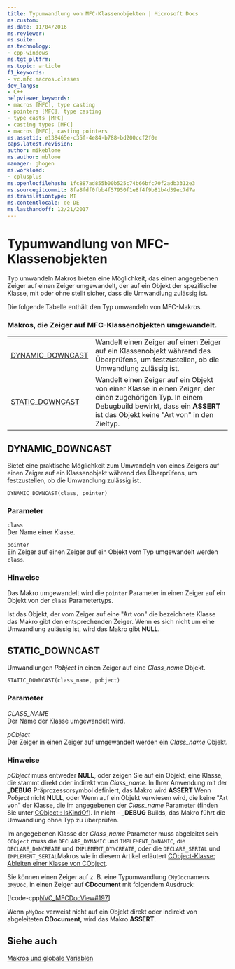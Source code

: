 ```yaml
---
title: Typumwandlung von MFC-Klassenobjekten | Microsoft Docs
ms.custom: 
ms.date: 11/04/2016
ms.reviewer: 
ms.suite: 
ms.technology:
- cpp-windows
ms.tgt_pltfrm: 
ms.topic: article
f1_keywords:
- vc.mfc.macros.classes
dev_langs:
- C++
helpviewer_keywords:
- macros [MFC], type casting
- pointers [MFC], type casting
- type casts [MFC]
- casting types [MFC]
- macros [MFC], casting pointers
ms.assetid: e138465e-c35f-4e84-b788-bd200ccf2f0e
caps.latest.revision: 
author: mikeblome
ms.author: mblome
manager: ghogen
ms.workload:
- cplusplus
ms.openlocfilehash: 1fc887ad855b00b525c74b66bfc70f2adb3312e3
ms.sourcegitcommit: 8fa8fdf0fbb4f57950f1e8f4f9b81b4d39ec7d7a
ms.translationtype: MT
ms.contentlocale: de-DE
ms.lasthandoff: 12/21/2017
---
```

# <a name="type-casting-of-mfc-class-objects"></a>Typumwandlung von MFC-Klassenobjekten
Typ umwandeln Makros bieten eine Möglichkeit, das einen angegebenen Zeiger auf einen Zeiger umgewandelt, der auf ein Objekt der spezifische Klasse, mit oder ohne stellt sicher, dass die Umwandlung zulässig ist.  
  
 Die folgende Tabelle enthält den Typ umwandeln von MFC-Makros.  
  
### <a name="macros-that-cast-pointers-to-mfc-class-objects"></a>Makros, die Zeiger auf MFC-Klassenobjekten umgewandelt.  
  
|||  
|-|-|  
|[DYNAMIC_DOWNCAST](#dynamic_downcast)|Wandelt einen Zeiger auf einen Zeiger auf ein Klassenobjekt während des Überprüfens, um festzustellen, ob die Umwandlung zulässig ist.|  
|[STATIC_DOWNCAST](#static_downcast)|Wandelt einen Zeiger auf ein Objekt von einer Klasse in einen Zeiger, der einen zugehörigen Typ. In einem Debugbuild bewirkt, dass ein **ASSERT** ist das Objekt keine "Art von" in den Zieltyp.|  
  
##  <a name="dynamic_downcast"></a>DYNAMIC_DOWNCAST  
 Bietet eine praktische Möglichkeit zum Umwandeln von eines Zeigers auf einen Zeiger auf ein Klassenobjekt während des Überprüfens, um festzustellen, ob die Umwandlung zulässig ist.  
  
```   
DYNAMIC_DOWNCAST(class, pointer)  
```  
  
### <a name="parameters"></a>Parameter  
 `class`  
 Der Name einer Klasse.  
  
 `pointer`  
 Ein Zeiger auf einen Zeiger auf ein Objekt vom Typ umgewandelt werden `class`.  
  
### <a name="remarks"></a>Hinweise  
 Das Makro umgewandelt wird die `pointer` Parameter in einen Zeiger auf ein Objekt von der `class` Parametertyps.  
  
 Ist das Objekt, der vom Zeiger auf eine "Art von" die bezeichnete Klasse das Makro gibt den entsprechenden Zeiger. Wenn es sich nicht um eine Umwandlung zulässig ist, wird das Makro gibt **NULL**.  
  
##  <a name="static_downcast"></a>STATIC_DOWNCAST  
 Umwandlungen *Pobject* in einen Zeiger auf eine *Class_name* Objekt.  
  
```   
STATIC_DOWNCAST(class_name, pobject)   
```  
  
### <a name="parameters"></a>Parameter  
 *CLASS_NAME*  
 Der Name der Klasse umgewandelt wird.  
  
 *pObject*  
 Der Zeiger in einen Zeiger auf umgewandelt werden ein *Class_name* Objekt.  
  
### <a name="remarks"></a>Hinweise  
 *pObject* muss entweder **NULL**, oder zeigen Sie auf ein Objekt, eine Klasse, die stammt direkt oder indirekt von *Class_name*. In Ihrer Anwendung mit der **_DEBUG** Präprozessorsymbol definiert, das Makro wird **ASSERT** Wenn *Pobject* nicht **NULL**, oder Wenn auf ein Objekt verwiesen wird, die keine "Art von" der Klasse, die im angegebenen der *Class_name* Parameter (finden Sie unter [CObject:: IsKindOf](../../mfc/reference/cobject-class.md#iskindof)). In nicht - **_DEBUG** Builds, das Makro führt die Umwandlung ohne Typ zu überprüfen.  
  
 Im angegebenen Klasse der *Class_name* Parameter muss abgeleitet sein `CObject` muss die `DECLARE_DYNAMIC` und `IMPLEMENT_DYNAMIC`, die `DECLARE_DYNCREATE` und `IMPLEMENT_DYNCREATE`, oder die `DECLARE_SERIAL` und `IMPLEMENT_SERIAL`Makros wie in diesem Artikel erläutert [CObject-Klasse: Ableiten einer Klasse von CObject](../../mfc/deriving-a-class-from-cobject.md).  
  
 Sie können einen Zeiger auf z. B. eine Typumwandlung `CMyDoc`namens `pMyDoc`, in einen Zeiger auf **CDocument** mit folgendem Ausdruck:  
  
 [!code-cpp[NVC_MFCDocView#197](../../mfc/codesnippet/cpp/type-casting-of-mfc-class-objects_1.cpp)]  
  
 Wenn `pMyDoc` verweist nicht auf ein Objekt direkt oder indirekt von abgeleiteten **CDocument**, wird das Makro **ASSERT**.  
  
## <a name="see-also"></a>Siehe auch  
 [Makros und globale Variablen](../../mfc/reference/mfc-macros-and-globals.md)
